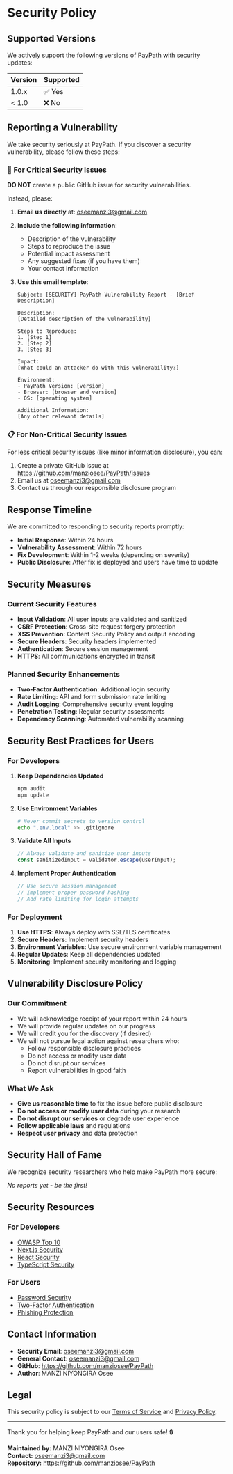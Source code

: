 # Security Policy

## Supported Versions

We actively support the following versions of PayPath with security updates:

| Version | Supported          |
| ------- | ------------------ |
| 1.0.x   | ✅ Yes             |
| < 1.0   | ❌ No              |

## Reporting a Vulnerability

We take security seriously at PayPath. If you discover a security vulnerability, please follow these steps:

### 🚨 For Critical Security Issues

**DO NOT** create a public GitHub issue for security vulnerabilities.

Instead, please:

1. **Email us directly** at: oseemanzi3@gmail.com
2. **Include the following information**:
   - Description of the vulnerability
   - Steps to reproduce the issue
   - Potential impact assessment
   - Any suggested fixes (if you have them)
   - Your contact information

3. **Use this email template**:
   ```
   Subject: [SECURITY] PayPath Vulnerability Report - [Brief Description]
   
   Description:
   [Detailed description of the vulnerability]
   
   Steps to Reproduce:
   1. [Step 1]
   2. [Step 2]
   3. [Step 3]
   
   Impact:
   [What could an attacker do with this vulnerability?]
   
   Environment:
   - PayPath Version: [version]
   - Browser: [browser and version]
   - OS: [operating system]
   
   Additional Information:
   [Any other relevant details]
   ```

### 📋 For Non-Critical Security Issues

For less critical security issues (like minor information disclosure), you can:

1. Create a private GitHub issue at https://github.com/manziosee/PayPath/issues
2. Email us at oseemanzi3@gmail.com
3. Contact us through our responsible disclosure program

## Response Timeline

We are committed to responding to security reports promptly:

- **Initial Response**: Within 24 hours
- **Vulnerability Assessment**: Within 72 hours
- **Fix Development**: Within 1-2 weeks (depending on severity)
- **Public Disclosure**: After fix is deployed and users have time to update

## Security Measures

### Current Security Features

- **Input Validation**: All user inputs are validated and sanitized
- **CSRF Protection**: Cross-site request forgery protection
- **XSS Prevention**: Content Security Policy and output encoding
- **Secure Headers**: Security headers implemented
- **Authentication**: Secure session management
- **HTTPS**: All communications encrypted in transit

### Planned Security Enhancements

- **Two-Factor Authentication**: Additional login security
- **Rate Limiting**: API and form submission rate limiting
- **Audit Logging**: Comprehensive security event logging
- **Penetration Testing**: Regular security assessments
- **Dependency Scanning**: Automated vulnerability scanning

## Security Best Practices for Users

### For Developers

1. **Keep Dependencies Updated**
   ```bash
   npm audit
   npm update
   ```

2. **Use Environment Variables**
   ```bash
   # Never commit secrets to version control
   echo ".env.local" >> .gitignore
   ```

3. **Validate All Inputs**
   ```typescript
   // Always validate and sanitize user inputs
   const sanitizedInput = validator.escape(userInput);
   ```

4. **Implement Proper Authentication**
   ```typescript
   // Use secure session management
   // Implement proper password hashing
   // Add rate limiting for login attempts
   ```

### For Deployment

1. **Use HTTPS**: Always deploy with SSL/TLS certificates
2. **Secure Headers**: Implement security headers
3. **Environment Variables**: Use secure environment variable management
4. **Regular Updates**: Keep all dependencies updated
5. **Monitoring**: Implement security monitoring and logging

## Vulnerability Disclosure Policy

### Our Commitment

- We will acknowledge receipt of your report within 24 hours
- We will provide regular updates on our progress
- We will credit you for the discovery (if desired)
- We will not pursue legal action against researchers who:
  - Follow responsible disclosure practices
  - Do not access or modify user data
  - Do not disrupt our services
  - Report vulnerabilities in good faith

### What We Ask

- **Give us reasonable time** to fix the issue before public disclosure
- **Do not access or modify user data** during your research
- **Do not disrupt our services** or degrade user experience
- **Follow applicable laws** and regulations
- **Respect user privacy** and data protection

## Security Hall of Fame

We recognize security researchers who help make PayPath more secure:

*No reports yet - be the first!*

## Security Resources

### For Developers

- [OWASP Top 10](https://owasp.org/www-project-top-ten/)
- [Next.js Security](https://nextjs.org/docs/advanced-features/security-headers)
- [React Security](https://reactjs.org/docs/dom-elements.html#dangerouslysetinnerhtml)
- [TypeScript Security](https://www.typescriptlang.org/docs/handbook/security.html)

### For Users

- [Password Security](https://www.nist.gov/itl/applied-cybersecurity/tig/back-basics-multi-factor-authentication)
- [Two-Factor Authentication](https://authy.com/what-is-2fa/)
- [Phishing Protection](https://www.cisa.gov/phishing)

## Contact Information

- **Security Email**: oseemanzi3@gmail.com
- **General Contact**: oseemanzi3@gmail.com
- **GitHub**: https://github.com/manziosee/PayPath
- **Author**: MANZI NIYONGIRA Osee

## Legal

This security policy is subject to our [Terms of Service](https://github.com/manziosee/PayPath) and [Privacy Policy](https://github.com/manziosee/PayPath).

---

Thank you for helping keep PayPath and our users safe! 🔒

**Maintained by:** MANZI NIYONGIRA Osee  
**Contact:** oseemanzi3@gmail.com  
**Repository:** https://github.com/manziosee/PayPath